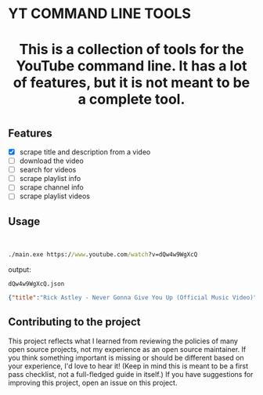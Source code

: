 # YT COMMAND LINE TOOLS

<h1 align="center" >This is a collection of tools for the YouTube command line. It has a lot of features, but it is not meant to be a complete tool.<h1>

## Features

- [x] scrape title and description from a video
- [ ] download the video
- [ ] search for videos
- [ ] scrape playlist info
- [ ] scrape channel info
- [ ] scrape playlist videos

## Usage

<br>

```cmd
./main.exe https://www.youtube.com/watch?v=dQw4w9WgXcQ
```

output:

`dQw4w9WgXcQ.json`
```json
{"title":"Rick Astley - Never Gonna Give You Up (Official Music Video)","description":"The official video for “Never Gonna Give You Up” by Rick Astley\nTaken from the album ‘Whenever You Need Somebody’ – deluxe 2CD and digital deluxe out 6th May 2022 Pre-order here – https://RickAstley.lnk.to/WYNS2022ID\n\n“Never Gonna Give You Up” was a global smash on its release in July 1987, topping the charts in 25 countries including Rick’s native UK and the US Billboard Hot 100.  It also won the Brit Award for Best single in 1988. Stock Aitken and Waterman wrote and produced the track which was the lead-off single and lead track from Rick’s debut LP “Whenever You Need Somebody”.  The album was itself a UK number one and would go on to sell over 15 million copies worldwide.\n\nThe legendary video was directed by Simon West – who later went on to make Hollywood blockbusters such as Con Air, Lara Croft – Tomb Raider and The Expendables 2.  The video passed the 1bn YouTube views milestone on 28 July 2021.\n\nSubscribe to the official Rick Astley YouTube channel: https://RickAstley.lnk.to/YTSubID\n\nFollow Rick Astley:\nFacebook: https://RickAstley.lnk.to/FBFollowID \nTwitter: https://RickAstley.lnk.to/TwitterID \nInstagram: https://RickAstley.lnk.to/InstagramID \nWebsite: https://RickAstley.lnk.to/storeID \nTikTok: https://RickAstley.lnk.to/TikTokID\n\nListen to Rick Astley:\nSpotify: https://RickAstley.lnk.to/SpotifyID \nApple Music: https://RickAstley.lnk.to/AppleMusicID \nAmazon Music: https://RickAstley.lnk.to/AmazonMusicID \nDeezer: https://RickAstley.lnk.to/DeezerID \n\nLyrics:\nWe’re no strangers to love\nYou know the rules and so do I\nA full commitment’s what I’m thinking of\nYou wouldn’t get this from any other guy\n\nI just wanna tell you how I’m feeling\nGotta make you understand\n\nNever gonna give you up\nNever gonna let you down\nNever gonna run around and desert you\nNever gonna make you cry\nNever gonna say goodbye\nNever gonna tell a lie and hurt you\n\nWe’ve known each other for so long\nYour heart’s been aching but you’re too shy to say it\nInside we both know what’s been going on\nWe know the game and we’re gonna play it\n\nAnd if you ask me how I’m feeling\nDon’t tell me you’re too blind to see\n\nNever gonna give you up\nNever gonna let you down\nNever gonna run around and desert you\nNever gonna make you cry\nNever gonna say goodbye\nNever gonna tell a lie and hurt you\n\n#RickAstley #NeverGonnaGiveYouUp #WheneverYouNeedSomebody #OfficialMusicVideo"}
```

## Contributing to the project

This project reflects what I learned from reviewing the policies of many open source projects, not my experience as an open source maintainer. If you think something important is missing or should be different based on your experience, I'd love to hear it! (Keep in mind this is meant to be a first pass checklist, not a full-fledged guide in itself.) If you have suggestions for improving this project, open an issue on this project.

<!-- hi -->